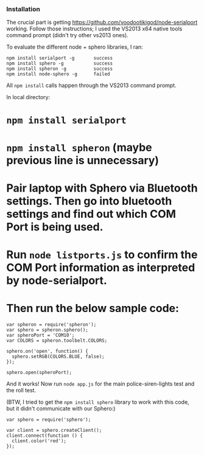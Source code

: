 ### Installation

The crucial part is getting https://github.com/voodootikigod/node-serialport working.
Follow those instructions; I used the VS2013 x64 native tools command prompt (didn't try other vs2013 ones).

To evaluate the different node + sphero libraries, I ran:

	npm install serialport -g		success
	npm install sphero -g 			success
	npm install spheron -g			success
	npm install node-sphero -g 		failed



All `npm install` calls happen through the VS2013 command prompt.

In local directory:

 # `npm install serialport` 
 # `npm install spheron` (maybe previous line is unnecessary)
 # Pair laptop with Sphero via Bluetooth settings. Then go into bluetooth settings and find out which COM Port is being used.
 # Run `node listports.js` to confirm the COM Port information as interpreted by node-serialport.
 # Then run the below sample code:

```
var spheron = require('spheron');
var sphero = spheron.sphero();
var spheroPort = 'COM10';
var COLORS = spheron.toolbelt.COLORS;

sphero.on('open', function() {
  sphero.setRGB(COLORS.BLUE, false);
});

sphero.open(spheroPort);
```

And it works! Now run `node app.js` for the main police-siren-lights test and the roll test.

(BTW, I tried to get the `npm install sphero` library to work with this code, but it didn't communicate with our Sphero:)

```
var sphero = require('sphero');

var client = sphero.createClient();
client.connect(function () {
  client.color('red');
});
```
